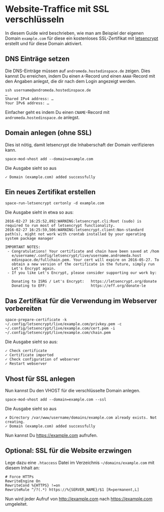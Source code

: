 # Website-Traffice mit SSL verschlüsseln

In diesem Guide wird beschrieben, wie man am Beispiel der eigenen Domain `example.com` für diese ein kostenloses SSL-Zertifikat mit [letsencrypt](https://letsencrypt.org/) erstellt und für diese Domain aktiviert.

## DNS Einträge setzen

Die DNS-Einträge müssen auf `andromeda.hostedinspace.de` zeigen. Dies kannst Du erreichen, indem Du einen `A`-Record und einen `AAAA`-Record mit den Angaben anlegst, die dir nach dem Login angezeigt werden.

    ssh username@andromeda.hostedinspace.de
    …
    Shared IPv4 address: …
    Your IPv6 address: …

Einfacher geht es indem Du einen `CNAME`-Record mit `andromeda.hostedinspace.de` anlegst.

## Domain anlegen (ohne SSL)

Dies ist nötig, damit letsencrypt die Inhaberschaft der Domain verifizieren kann.

    space-mod-vhost add --domain=example.com

Die Ausgabe sieht so aus

    ✓ Domain (example.com) added successfully

## Ein neues Zertifikat erstellen

    space-run-letsencrypt certonly -d example.com

Die Ausgabe sieht in etwa so aus:

    2016-02-27 16:25:52,892:WARNING:letsencrypt.cli:Root (sudo) is required to run most of letsencrypt functionality.
    2016-02-27 16:25:59,506:WARNING:letsencrypt.client:Non-standard path(s), might not work with crontab installed by your operating system package manager
    
    IMPORTANT NOTES:
     - Congratulations! Your certificate and chain have been saved at /hom
       e/username/.config/letsencrypt/live/username.andromeda.host
       edinspace.de/fullchain.pem. Your cert will expire on 2016-05-27. To
       obtain a new version of the certificate in the future, simply run
       Let's Encrypt again.
     - If you like Let's Encrypt, please consider supporting our work by:

       Donating to ISRG / Let's Encrypt:   https://letsencrypt.org/donate
       Donating to EFF:                    https://eff.org/donate-le

## Das Zertifikat für die Verwendung im Webserver vorbereiten

    space-prepare-certificate -k ~/.config/letsencrypt/live/example.com/privkey.pem -c ~/.config/letsencrypt/live/example.com/cert.pem -i ~/.config/letsencrypt/live/example.com/chain.pem

Die Ausgabe sieht so aus:

    ✓ Check certificate
    ✓ Certificate imported
    ✓ Check configuration of webserver
    ✓ Restart webserver

## Vhost für SSL anlegen

Nun kannst Du den VHOST für die verschlüsselte Domain anlegen.

    space-mod-vhost add --domain=example.com --ssl

Die Ausgabe sieht so aus

    ✗ Directory /var/www/username/domains/example.com already exists. Not creating.
    ✓ Domain (example.com) added successfully

Nun kannst Du <https://example.com> aufrufen.

## Optional: SSL für die Website erzwingen

Lege dazu eine `.htaccess` Datei im Verzeichnis `~/domains/example.com` mit diesem Inhalt an:

    # Force HTTPs
    RewriteEngine On
    RewriteCond %{HTTPS} !=on
    RewriteRule ^/?(.*) https://%{SERVER_NAME}/$1 [R=permanent,L]

Nun wird jeder Aufruf von <http://example.com> nach <https://example.com> umgeleitet.
